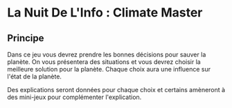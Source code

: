 # La Nuit De L'Info : Climate Master

## Principe

Dans ce jeu vous devrez prendre les bonnes décisions pour sauver la planète. On vous présentera des situations et vous devrez choisir la meilleure solution pour la planète. Chaque choix aura une influence sur l'état de la planète.

Des explications seront données pour chaque choix et certains amèneront à des mini-jeux pour complémenter l'explication.
